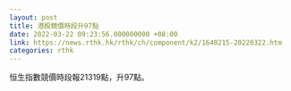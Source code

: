 ```yaml
---
layout: post
title: 港股競價時段升97點
date: 2022-03-22 09:23:56.000000000 +08:00
link: https://news.rthk.hk/rthk/ch/component/k2/1640215-20220322.htm
categories: rthk
---
```


恒生指數競價時段報21319點，升97點。
